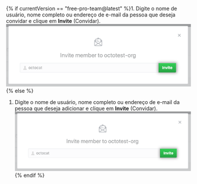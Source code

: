 {% if currentVersion == "free-pro-team@latest" %}1. Digite o nome de usuário, nome completo ou endereço de e-mail da pessoa que deseja convidar e clique em **Invite** (Convidar).
  ![Formulário de convidar membro](/assets/images/help/organizations/org-invite-modal.png){% else %}
1. Digite o nome de usuário, nome completo ou endereço de e-mail da pessoa que deseja adicionar e clique em **Invite** (Convidar). ![Invite member form](/assets/images/help/organizations/org-invite-modal.png){% endif %}
